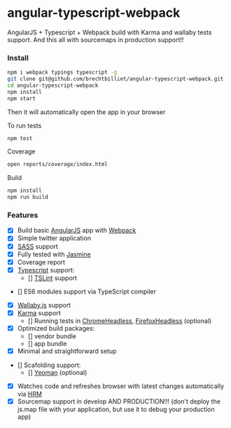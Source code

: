 # angular-typescript-webpack

AngularJS + Typescript + Webpack build with Karma and wallaby tests support.
And this all with sourcemaps in production support!!

### Install

```sh
npm i webpack typings typescript -g
git clone git@github.com/brechtbilliet/angular-typescript-webpack.git
cd angular-typescript-webpack
npm install
npm start
```

Then it will automatically open the app in your browser

To run tests

```sh
npm test
```

Coverage

```sh
open reports/coverage/index.html
```

Build
```sh
npm install
npm run build
```


### Features

- [x] Build basic [AngularJS](https://angularjs.org) app with [Webpack](https://webpack.js.org)
- [x] Simple twitter application
- [x] [SASS](http://sass-lang.com) support
- [x] Fully tested with [Jasmine](https://jasmine.github.io)
- [x] Coverage report
- [x] [Typescript](https://www.typescriptlang.org) support:
  - [] [TSLint](https://palantir.github.io/tslint) support
- [] ES6 modules support via TypeScript compiler
- [x] [Wallaby.js](https://wallabyjs.com) support
- [x] [Karma](https://karma-runner.github.io) support
  - [] Running tests in [ChromeHeadless](https://github.com/karma-runner/karma-chrome-launcher), [FirefoxHeadless](https://github.com/karma-runner/karma-firefox-launcher) (optional)
- [x] Optimized build packages:
  - [] vendor bundle
  - [] app bundle
- [x] Minimal and straightforward setup
- [] Scafolding support:
  - [] [Yeoman](http://yeoman.io) (optional)
- [x] Watches code and refreshes browser with latest changes automatically via [HRM](https://webpack.js.org/guides/hot-module-replacement/)
- [x] Sourcemap support in develop AND PRODUCTION!!! (don't deploy the js.map file with your application, but use it to debug your production app)
